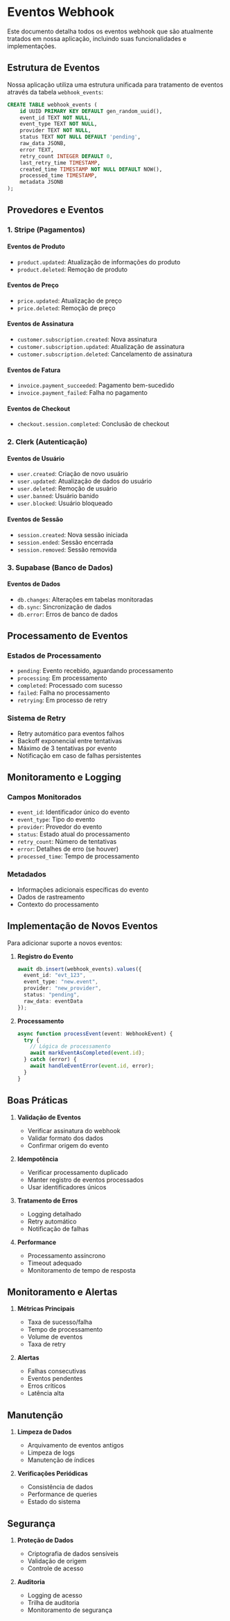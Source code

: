 # Eventos Webhook

Este documento detalha todos os eventos webhook que são atualmente tratados em nossa aplicação, incluindo suas funcionalidades e implementações.

## Estrutura de Eventos

Nossa aplicação utiliza uma estrutura unificada para tratamento de eventos através da tabela `webhook_events`:

```sql
CREATE TABLE webhook_events (
    id UUID PRIMARY KEY DEFAULT gen_random_uuid(),
    event_id TEXT NOT NULL,
    event_type TEXT NOT NULL,
    provider TEXT NOT NULL,
    status TEXT NOT NULL DEFAULT 'pending',
    raw_data JSONB,
    error TEXT,
    retry_count INTEGER DEFAULT 0,
    last_retry_time TIMESTAMP,
    created_time TIMESTAMP NOT NULL DEFAULT NOW(),
    processed_time TIMESTAMP,
    metadata JSONB
);
```

## Provedores e Eventos

### 1. Stripe (Pagamentos)

#### Eventos de Produto
- `product.updated`: Atualização de informações do produto
- `product.deleted`: Remoção de produto

#### Eventos de Preço
- `price.updated`: Atualização de preço
- `price.deleted`: Remoção de preço

#### Eventos de Assinatura
- `customer.subscription.created`: Nova assinatura
- `customer.subscription.updated`: Atualização de assinatura
- `customer.subscription.deleted`: Cancelamento de assinatura

#### Eventos de Fatura
- `invoice.payment_succeeded`: Pagamento bem-sucedido
- `invoice.payment_failed`: Falha no pagamento

#### Eventos de Checkout
- `checkout.session.completed`: Conclusão de checkout

### 2. Clerk (Autenticação)

#### Eventos de Usuário
- `user.created`: Criação de novo usuário
- `user.updated`: Atualização de dados do usuário
- `user.deleted`: Remoção de usuário
- `user.banned`: Usuário banido
- `user.blocked`: Usuário bloqueado

#### Eventos de Sessão
- `session.created`: Nova sessão iniciada
- `session.ended`: Sessão encerrada
- `session.removed`: Sessão removida

### 3. Supabase (Banco de Dados)

#### Eventos de Dados
- `db.changes`: Alterações em tabelas monitoradas
- `db.sync`: Sincronização de dados
- `db.error`: Erros de banco de dados

## Processamento de Eventos

### Estados de Processamento
- `pending`: Evento recebido, aguardando processamento
- `processing`: Em processamento
- `completed`: Processado com sucesso
- `failed`: Falha no processamento
- `retrying`: Em processo de retry

### Sistema de Retry
- Retry automático para eventos falhos
- Backoff exponencial entre tentativas
- Máximo de 3 tentativas por evento
- Notificação em caso de falhas persistentes

## Monitoramento e Logging

### Campos Monitorados
- `event_id`: Identificador único do evento
- `event_type`: Tipo do evento
- `provider`: Provedor do evento
- `status`: Estado atual do processamento
- `retry_count`: Número de tentativas
- `error`: Detalhes de erro (se houver)
- `processed_time`: Tempo de processamento

### Metadados
- Informações adicionais específicas do evento
- Dados de rastreamento
- Contexto do processamento

## Implementação de Novos Eventos

Para adicionar suporte a novos eventos:

1. **Registro do Evento**
   ```typescript
   await db.insert(webhook_events).values({
     event_id: "evt_123",
     event_type: "new.event",
     provider: "new_provider",
     status: "pending",
     raw_data: eventData
   });
   ```

2. **Processamento**
   ```typescript
   async function processEvent(event: WebhookEvent) {
     try {
       // Lógica de processamento
       await markEventAsCompleted(event.id);
     } catch (error) {
       await handleEventError(event.id, error);
     }
   }
   ```

## Boas Práticas

1. **Validação de Eventos**
   - Verificar assinatura do webhook
   - Validar formato dos dados
   - Confirmar origem do evento

2. **Idempotência**
   - Verificar processamento duplicado
   - Manter registro de eventos processados
   - Usar identificadores únicos

3. **Tratamento de Erros**
   - Logging detalhado
   - Retry automático
   - Notificação de falhas

4. **Performance**
   - Processamento assíncrono
   - Timeout adequado
   - Monitoramento de tempo de resposta

## Monitoramento e Alertas

1. **Métricas Principais**
   - Taxa de sucesso/falha
   - Tempo de processamento
   - Volume de eventos
   - Taxa de retry

2. **Alertas**
   - Falhas consecutivas
   - Eventos pendentes
   - Erros críticos
   - Latência alta

## Manutenção

1. **Limpeza de Dados**
   - Arquivamento de eventos antigos
   - Limpeza de logs
   - Manutenção de índices

2. **Verificações Periódicas**
   - Consistência de dados
   - Performance de queries
   - Estado do sistema

## Segurança

1. **Proteção de Dados**
   - Criptografia de dados sensíveis
   - Validação de origem
   - Controle de acesso

2. **Auditoria**
   - Logging de acesso
   - Trilha de auditoria
   - Monitoramento de segurança 